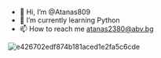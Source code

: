 - 👋 Hi, I’m @Atanas809
- 🌱 I’m currently learning Python
- 📫 How to reach me atanas2380@abv.bg

<!---
Atanas809/Atanas809 is a ✨ special ✨ repository because its `README.md` (this file) appears on your GitHub profile.
You can click the Preview link to take a look at your changes.
--->
![e426702edf874b181aced1e2fa5c6cde](https://user-images.githubusercontent.com/102140383/159437840-0bd4e22b-d5ca-4793-9c0d-de8110966ee1.gif)
